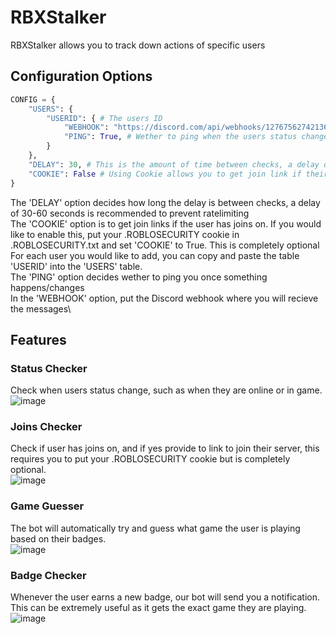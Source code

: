 # RBXStalker
RBXStalker allows you to track down actions of specific users

## Configuration Options

```py
CONFIG = {
    "USERS": {
        "USERID": { # The users ID
            "WEBHOOK": "https://discord.com/api/webhooks/1276756274213683232/IVq69IXRzTgfU8JDjioj2Qm6x491jXjEEIq9ZtxM-sfqtZG80uPZIhfnLy3pyE205mf5", # The webhook to send the data to
            "PING": True, # Wether to ping when the users status changes or when the user gets a new badge
        }
    },
    "DELAY": 30, # This is the amount of time between checks, a delay of 30-60 is recommended to not get ratelimited
    "COOKIE": False # Using Cookie allows you to get join link if their joins are on, if you decide to enable this, put your cookie in .ROBLOSECURITY.txt
}
```
The 'DELAY' option decides how long the delay is between checks, a delay of 30-60 seconds is recommended to prevent ratelimiting\
The 'COOKIE' option is to get join links if the user has joins on. If you would like to enable this, put your .ROBLOSECURITY cookie in .ROBLOSECURITY.txt and set 'COOKIE' to True. This is completely optional\
For each user you would like to add, you can copy and paste the table 'USERID' into the 'USERS' table.\
The 'PING' option decides wether to ping you once something happens/changes\
In the 'WEBHOOK' option, put the Discord webhook where you will recieve the messages\

## Features

### Status Checker
Check when users status change, such as when they are online or in game.\
![image](https://github.com/user-attachments/assets/36e0a9b1-dc9f-40d3-b1a2-55c5b32f27d6)

### Joins Checker
Check if user has joins on, and if yes provide to link to join their server, this requires you to put your .ROBLOSECURITY cookie but is completely optional.\
![image](https://github.com/user-attachments/assets/b478ebff-096d-4ad6-a9e0-c6c528a9be0c)

### Game Guesser
The bot will automatically try and guess what game the user is playing based on their badges.\
![image](https://github.com/user-attachments/assets/81fc96c2-640f-47a0-a71f-8f22ba6dfc66)

### Badge Checker
Whenever the user earns a new badge, our bot will send you a notification. This can be extremely useful as it gets the exact game they are playing.\
![image](https://github.com/user-attachments/assets/cf297f8e-aa4f-4d0b-9457-c0667cf5540e)
